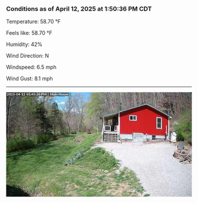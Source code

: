 ### Conditions as of April 12, 2025 at 1:50:36 PM CDT 

Temperature: 58.70 &deg;F

Feels like: 58.70 &deg;F

Humidity: 42%

Wind Direction: N

Windspeed: 6.5 mph

Wind Gust: 8.1 mph

---

<img src="./images/latest.jpeg"/>


